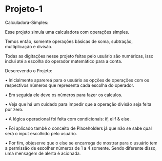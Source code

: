# Projeto-1
 Calculadora-Simples:

Esse projeto simula uma calculadora com operações simples. 

Temos então, somente operações básicas de soma, subtração, multiplicação e divisão.

Todas as digitações nesse projeto feitas pelo usuário são numéricas, isso inclui até a escolha do operador matemático para a conta.

Descrevendo o Projeto:

 • Inicialmente aparereá para o usuário as opções de operações com os respectivos números que representa cada escolha do operador.
 
 • Em seguida ele deve os números para fazer os calculos.
 
 • Veja que há um cuidado para impedir que a operação divisão seja feita por zero.
 
 • A lógica operacional foi feita com condicionais: if, elif & else.
 
 • Foi aplicado també o conceito de Placeholders já que não se sabe qual será o input escolhido pelo usuário.
 
 • Por fim, objeserve que o else se encarrega de mostrar para o usuário tem a permissão de escolher números de 1 a 4 somente. Sendo diferente disso, uma mensagem de alerta é acionada.
